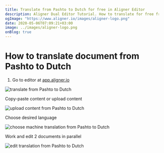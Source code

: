```yaml
---
title: Translate from Pashto to Dutch for free in Aligner Editor
description: Aligner Dual Editor Tutorial. How to translate for free from Pashto to Dutch. Aligner is multilingual document management platform. 
ogImage: "https://www.aligner.io/images/aligner-logo.png"
date: 2020-05-06T07:09:21+03:00
image: ../images/aligner-logo.png
onBlog: true
---
```


# How to translate document from Pashto to Dutch

1. Go to editor at [app.aligner.io](https://app.aligner.io "Aligner App web page")

![translate from Pashto to Dutch](../aligner-blank-editor.png "translate from Pashto to Dutch")

Copy-paste content or upload content

![upload content from Pashto to Dutch](../aligner-uploaded-document.png "upload content from Pashto to Dutch")

Choose desired language

![choose machine translation from Pashto to Dutch](../aligner-language-dropdown.png "choose machine translation from Pashto to Dutch")

Work and edit 2 documents in parallel

![edit translation from Pashto to Dutch](../aligner-double-sitded-editor.png "edit translation from Pashto to Dutch")

